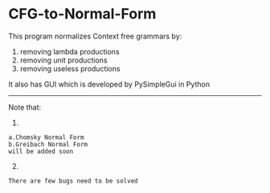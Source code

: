 # CFG-to-Normal-Form

This program normalizes Context free grammars by:

  1. removing lambda productions
  2. removing unit productions
  3. removing useless productions

It also has GUI which is developed by PySimpleGui in Python
 
  
-------------------------------------------------------
Note that:
  
  1.
    a.Chomsky Normal Form 
    b.Greibach Normal Form
    will be added soon
  
  2. 
    There are few bugs need to be solved
